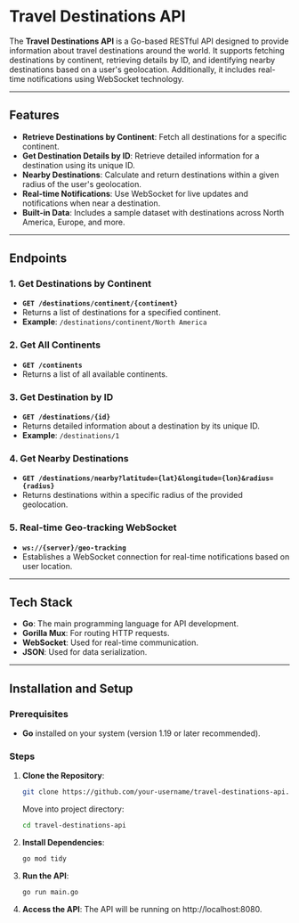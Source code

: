 # Travel Destinations API

The **Travel Destinations API** is a Go-based RESTful API designed to provide information about travel destinations around the world. It supports fetching destinations by continent, retrieving details by ID, and identifying nearby destinations based on a user's geolocation. Additionally, it includes real-time notifications using WebSocket technology.

---

## Features

- **Retrieve Destinations by Continent**: Fetch all destinations for a specific continent.
- **Get Destination Details by ID**: Retrieve detailed information for a destination using its unique ID.
- **Nearby Destinations**: Calculate and return destinations within a given radius of the user's geolocation.
- **Real-time Notifications**: Use WebSocket for live updates and notifications when near a destination.
- **Built-in Data**: Includes a sample dataset with destinations across North America, Europe, and more.

---

## Endpoints

### 1. **Get Destinations by Continent**
- **`GET /destinations/continent/{continent}`**
- Returns a list of destinations for a specified continent.
- **Example**: `/destinations/continent/North America`

### 2. **Get All Continents**
- **`GET /continents`**
- Returns a list of all available continents.

### 3. **Get Destination by ID**
- **`GET /destinations/{id}`**
- Returns detailed information about a destination by its unique ID.
- **Example**: `/destinations/1`

### 4. **Get Nearby Destinations**
- **`GET /destinations/nearby?latitude={lat}&longitude={lon}&radius={radius}`**
- Returns destinations within a specific radius of the provided geolocation.

### 5. **Real-time Geo-tracking WebSocket**
- **`ws://{server}/geo-tracking`**
- Establishes a WebSocket connection for real-time notifications based on user location.

---

## Tech Stack

- **Go**: The main programming language for API development.
- **Gorilla Mux**: For routing HTTP requests.
- **WebSocket**: Used for real-time communication.
- **JSON**: Used for data serialization.

---

## Installation and Setup

### Prerequisites
- **Go** installed on your system (version 1.19 or later recommended).

### Steps

1. **Clone the Repository**:
   ```bash
   git clone https://github.com/your-username/travel-destinations-api.git
   ```
   Move into project directory:
   ```bash
   cd travel-destinations-api
   ```
2. **Install Dependencies**:
   ```bash
   go mod tidy
   ```
3. **Run the API**:
   ```bash
   go run main.go
   ```
4. **Access the API**: The API will be running on http://localhost:8080.

   
